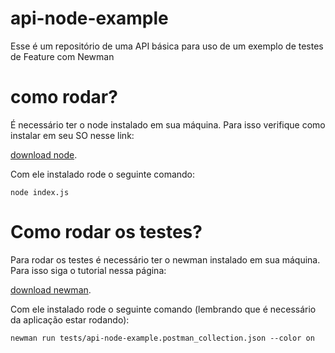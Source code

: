 # api-node-example
Esse é um repositório de uma API básica para uso de um exemplo de testes de Feature com Newman

# como rodar?

É necessário ter o node instalado em sua máquina. Para isso verifique como instalar em seu SO nesse link:

[download node](https://nodejs.org/en/download/).

Com ele instalado rode o seguinte comando:

```shell
node index.js
```

# Como rodar os testes?

Para rodar os testes é necessário ter o newman instalado em sua máquina. Para isso siga o tutorial nessa página:

[download newman](https://www.npmjs.com/package/newman).

Com ele instalado rode o seguinte comando (lembrando que é necessário da aplicação estar rodando):

```shell
newman run tests/api-node-example.postman_collection.json --color on
```